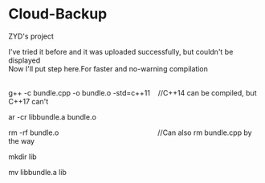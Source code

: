 # Cloud-Backup
ZYD's project

I've tried it before and it was uploaded successfully, but couldn't be displayed  
Now I'll put step here.For faster and no-warning compilation  
  
<br>g++ -c bundle.cpp -o bundle.o -std=c++11&nbsp;&nbsp;&nbsp;&nbsp;//C++14 can be compiled, but C++17 can't  
  
ar -cr libbundle.a bundle.o  

rm -rf bundle.o&nbsp;&nbsp;&nbsp;&nbsp;&nbsp;&nbsp;&nbsp;&nbsp;&nbsp;&nbsp;&nbsp;&nbsp;&nbsp;&nbsp;&nbsp;&nbsp;&nbsp;&nbsp;&nbsp;&nbsp;&nbsp;&nbsp;&nbsp;&nbsp;&nbsp;&nbsp;&nbsp;&nbsp;&nbsp;&nbsp;&nbsp;&nbsp;&nbsp;&nbsp;&nbsp;&nbsp;&nbsp;&nbsp;&nbsp;&nbsp;&nbsp;&nbsp;&nbsp;&nbsp;&nbsp;&nbsp;&nbsp;&nbsp;&nbsp;&nbsp;//Can also rm bundle.cpp by the way  
  
mkdir lib  

mv libbundle.a lib  
